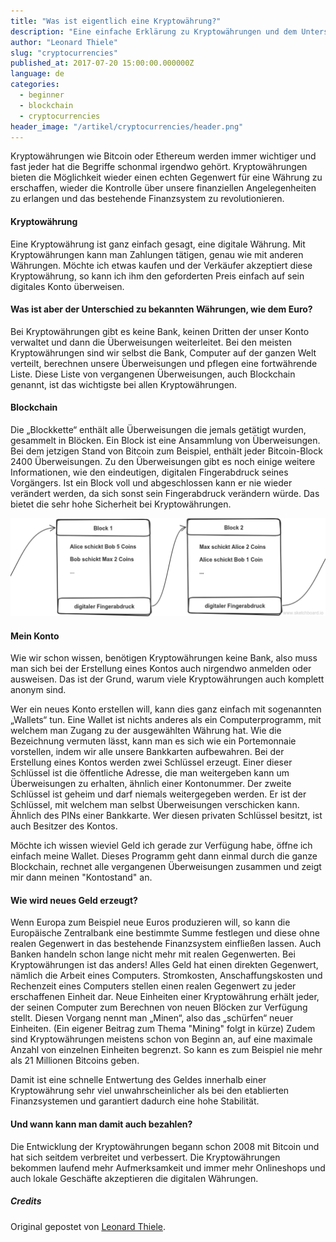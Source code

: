 ```yaml
---
title: "Was ist eigentlich eine Kryptowährung?"
description: "Eine einfache Erklärung zu Kryptowährungen und dem Unterschied zu bekannten Währungen"
author: "Leonard Thiele"
slug: "cryptocurrencies"
published_at: 2017-07-20 15:00:00.000000Z
language: de
categories:
  - beginner
  - blockchain
  - cryptocurrencies
header_image: "/artikel/cryptocurrencies/header.png"
---
```


Kryptowährungen wie Bitcoin oder Ethereum werden immer wichtiger und fast jeder hat die Begriffe schonmal irgendwo gehört. Kryptowährungen bieten die Möglichkeit wieder einen echten Gegenwert für eine Währung zu erschaffen, wieder die Kontrolle über unsere finanziellen Angelegenheiten zu erlangen und das bestehende Finanzsystem zu revolutionieren.

#### Kryptowährung

Eine Kryptowährung ist ganz einfach gesagt, eine digitale Währung.
Mit Kryptowährungen kann man Zahlungen tätigen, genau wie mit anderen Währungen. Möchte ich etwas kaufen und der Verkäufer akzeptiert diese Kryptowährung, so kann ich ihm den geforderten Preis einfach auf sein digitales Konto überweisen.

#### Was ist aber der Unterschied zu bekannten Währungen, wie dem Euro?

Bei Kryptowährungen gibt es keine Bank, keinen Dritten der unser Konto verwaltet und dann die Überweisungen weiterleitet. Bei den meisten Kryptowährungen sind wir selbst die Bank, Computer auf der ganzen Welt verteilt, berechnen unsere Überweisungen und pflegen eine fortwährende Liste. Diese Liste von vergangenen Überweisungen, auch Blockchain genannt, ist das wichtigste bei allen Kryptowährungen.

#### Blockchain

Die „Blockkette“ enthält alle Überweisungen die jemals getätigt wurden, gesammelt in Blöcken. Ein Block ist eine Ansammlung von Überweisungen. Bei dem jetzigen Stand von Bitcoin zum Beispiel, enthält jeder Bitcoin-Block 2400 Überweisungen. Zu den Überweisungen gibt es noch einige weitere Informationen, wie den eindeutigen, digitalen Fingerabdruck seines Vorgängers. Ist ein Block voll und abgeschlossen kann er nie wieder verändert werden, da sich sonst sein Fingerabdruck verändern würde. Das bietet die sehr hohe Sicherheit bei Kryptowährungen.

![Blockchain Einfach](/artikel/cryptocurrencies/cryptocurrencies_block.png)

#### Mein Konto

Wie wir schon wissen, benötigen Kryptowährungen keine Bank, also muss man sich bei der Erstellung eines Kontos auch nirgendwo anmelden oder ausweisen. Das ist der Grund, warum viele Kryptowährungen auch komplett anonym sind.

Wer ein neues Konto erstellen will, kann dies ganz einfach mit sogenannten „Wallets“ tun. Eine Wallet ist nichts anderes als ein Computerprogramm, mit welchem man Zugang zu der ausgewählten Währung hat. Wie die Bezeichnung vermuten lässt, kann man es sich wie ein Porte­mon­naie vorstellen, indem wir alle unsere Bankkarten aufbewahren.
Bei der Erstellung eines Kontos werden zwei Schlüssel erzeugt. Einer dieser Schlüssel ist die öffentliche Adresse, die man weitergeben kann um Überweisungen zu erhalten, ähnlich einer Kontonummer.
Der zweite Schlüssel ist geheim und darf niemals weitergegeben werden. Er ist der Schlüssel, mit welchem man selbst Überweisungen verschicken kann. Ähnlich des PINs einer Bankkarte. Wer diesen privaten Schlüssel besitzt, ist auch Besitzer des Kontos.

Möchte ich wissen wieviel Geld ich gerade zur Verfügung habe, öffne ich einfach meine Wallet. Dieses Programm geht dann einmal durch die ganze Blockchain, rechnet alle vergangenen Überweisungen zusammen und zeigt mir dann meinen "Kontostand" an.

#### Wie wird neues Geld erzeugt?

Wenn Europa zum Beispiel neue Euros produzieren will, so kann die Europäische Zentralbank eine bestimmte Summe festlegen und diese ohne realen Gegenwert in das bestehende Finanzsystem einfließen lassen. Auch Banken handeln schon lange nicht mehr mit realen Gegenwerten.
Bei Kryptowährungen ist das anders! Alles Geld hat einen direkten Gegenwert, nämlich die Arbeit eines Computers. Stromkosten, Anschaffungskosten und Rechenzeit eines Computers stellen einen realen Gegenwert zu jeder erschaffenen Einheit dar. Neue Einheiten einer Kryptowährung erhält jeder, der seinen Computer zum Berechnen von neuen Blöcken zur Verfügung stellt. Diesen Vorgang nennt man „Minen“, also das „schürfen“ neuer Einheiten. (Ein eigener Beitrag zum Thema "Mining" folgt in kürze)
Zudem sind Kryptowährungen meistens schon von Beginn an, auf eine maximale Anzahl von einzelnen Einheiten begrenzt. So kann es zum Beispiel nie mehr als 21 Millionen Bitcoins geben.

Damit ist eine schnelle Entwertung des Geldes innerhalb einer Kryptowährung sehr viel unwahrscheinlicher als bei den etablierten Finanzsystemen und garantiert dadurch eine hohe Stabilität.

#### Und wann kann man damit auch bezahlen?

Die Entwicklung der Kryptowährungen begann schon 2008 mit Bitcoin und hat sich seitdem verbreitet und verbessert. Die Kryptowährungen bekommen laufend mehr Aufmerksamkeit und immer mehr Onlineshops und auch lokale Geschäfte akzeptieren die digitalen Währungen.


##### Credits

Original gepostet von [Leonard Thiele](https://twitter.com/thiele_leonard).